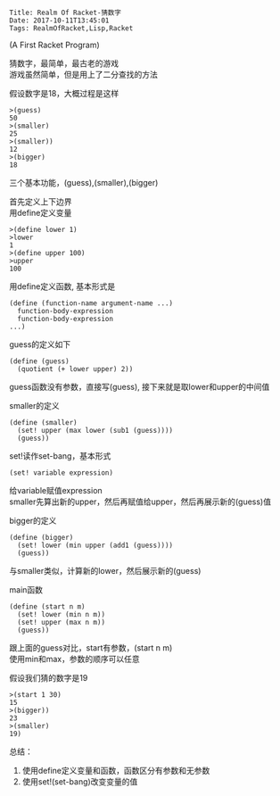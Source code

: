     Title: Realm Of Racket-猜数字
    Date: 2017-10-11T13:45:01
    Tags: RealmOfRacket,Lisp,Racket

(A First Racket Program)  

猜数字，最简单，最古老的游戏  
游戏虽然简单，但是用上了二分查找的方法  

假设数字是18，大概过程是这样  

	>(guess)  
	50  
	>(smaller)  
	25  
	>(smaller))  
	12  
	>(bigger)  
	18  


三个基本功能，(guess),(smaller),(bigger)  

首先定义上下边界  
用define定义变量  

	>(define lower 1)  
	>lower  
	1  
	>(define upper 100)  
	>upper  
	100  


用define定义函数, 基本形式是  

	(define (function-name argument-name ...)
	  function-body-expression
	  function-body-expression
	...)


guess的定义如下  

	(define (guess)
	  (quotient (+ lower upper) 2))

guess函数没有参数，直接写(guess), 接下来就是取lower和upper的中间值  

smaller的定义  

	(define (smaller)
	  (set! upper (max lower (sub1 (guess))))
	  (guess))


set!读作set-bang，基本形式  

	(set! variable expression)

给variable赋值expression  
smaller先算出新的upper，然后再赋值给upper，然后再展示新的(guess)值  

bigger的定义  

	(define (bigger)
	  (set! lower (min upper (add1 (guess))))
	  (guess))

与smaller类似，计算新的lower，然后展示新的(guess)  

main函数  

	(define (start n m)
	  (set! lower (min n m))
	  (set! upper (max n m))
	  (guess))


跟上面的guess对比，start有参数，(start n m)  
使用min和max，参数的顺序可以任意  

假设我们猜的数字是19  

	>(start 1 30)
	15
	>(bigger))
	23
	>(smaller)
	19)


总结：  
1. 使用define定义变量和函数，函数区分有参数和无参数  
2. 使用set!(set-bang)改变变量的值  



